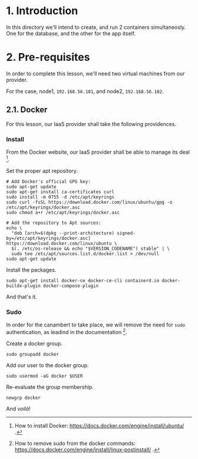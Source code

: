 # 1. Introduction
In this directory we'll intend to create, and run 2 containers simultaneosly. One for the database, and the other for the app itself.

# 2. Pre-requisites
In order to complete this lesson, we'll need two virtual machines from our provider.

For the case, node1, ```192.168.56.101```, and node2, ```192.168.56.102```.

## 2.1. Docker
For this lesson, our IaaS provider shall take the following providences.

### Install
From the Docker website, our IaaS provider shall be able to manage its deal [^4].

Set the proper apt repository.
```
# Add Docker's official GPG key:
sudo apt-get update
sudo apt-get install ca-certificates curl
sudo install -m 0755 -d /etc/apt/keyrings
sudo curl -fsSL https://download.docker.com/linux/ubuntu/gpg -o /etc/apt/keyrings/docker.asc
sudo chmod a+r /etc/apt/keyrings/docker.asc

# Add the repository to Apt sources:
echo \
  "deb [arch=$(dpkg --print-architecture) signed-by=/etc/apt/keyrings/docker.asc] https://download.docker.com/linux/ubuntu \
  $(. /etc/os-release && echo "$VERSION_CODENAME") stable" | \
  sudo tee /etc/apt/sources.list.d/docker.list > /dev/null
sudo apt-get update
```

Install the packages.
```
sudo apt-get install docker-ce docker-ce-cli containerd.io docker-buildx-plugin docker-compose-plugin
```

And that's it.

### Sudo
In order for the canambert to take place, we will remove the need for ```sudo``` authentication, as leadind in the documentation [^5].

Create a docker group.
```
sudo groupadd docker
```

Add our user to the docker group.
```
sudo usermod -aG docker $USER
```

Re-evaluate the group membership.
```
newgrp docker
```

And *voilà*!


[^4]: How to install Docker: https://docs.docker.com/engine/install/ubuntu/ .

[^5]: How to remove sudo from the docker commands: https://docs.docker.com/engine/install/linux-postinstall/ .
